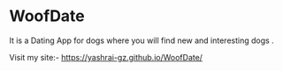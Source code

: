 # WoofDate
It is a Dating App for dogs where  you will find new and interesting dogs .


Visit my site:- https://yashrai-gz.github.io/WoofDate/
